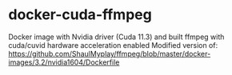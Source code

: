 # docker-cuda-ffmpeg
Docker image with Nvidia driver (Cuda 11.3) and built ffmpeg with cuda/cuvid hardware acceleration enabled
Modified version of: https://github.com/ShaulMyplay/ffmpeg/blob/master/docker-images/3.2/nvidia1604/Dockerfile
